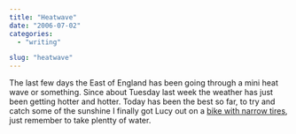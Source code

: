 ```yaml
---
title: "Heatwave"
date: "2006-07-02"
categories: 
  - "writing"

slug: "heatwave"
---
```


The last few days the East of England has been going through a mini heat wave or something. Since about Tuesday last week the weather has just been getting hotter and hotter. Today has been the best so far, to try and catch some of the sunshine I finally got Lucy out on a [bike with narrow tires](http://static.flickr.com/56/180099920_01cca77683_m.jpg), just remember to take plentty of water.
